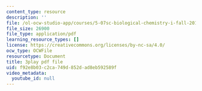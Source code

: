 ```yaml
---
content_type: resource
description: ''
file: /ol-ocw-studio-app/courses/5-07sc-biological-chemistry-i-fall-2013/f92e8b03c2ca749d852dad8eb592589f_jHrd43uWD-E.pdf
file_size: 26900
file_type: application/pdf
learning_resource_types: []
license: https://creativecommons.org/licenses/by-nc-sa/4.0/
ocw_type: OCWFile
resourcetype: Document
title: 3play pdf file
uid: f92e8b03-c2ca-749d-852d-ad8eb592589f
video_metadata:
  youtube_id: null
---
```

